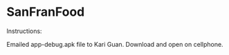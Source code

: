 # SanFranFood
Instructions:

Emailed app-debug.apk file to Kari Guan. Download and open on cellphone.

